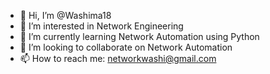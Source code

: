 - 👋 Hi, I’m @Washima18
- 👀 I’m interested in Network Engineering
- 🌱 I’m currently learning Network Automation using Python
- 💞️ I’m looking to collaborate on Network Automation
- 📫 How to reach me: networkwashi@gmail.com

<!---
Washima18/Washima18 is a ✨ special ✨ repository because its `README.md` (this file) appears on your GitHub profile.
You can click the Preview link to take a look at your changes.
--->
